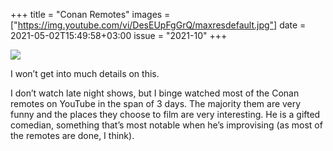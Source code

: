 +++
title       = "Conan Remotes"
images      = ["https://img.youtube.com/vi/DesEUpFgGrQ/maxresdefault.jpg"]
date        = 2021-05-02T15:49:58+03:00
issue       = "2021-10"
+++


[![](https://img.youtube.com/vi/DesEUpFgGrQ/maxresdefault.jpg)](https://www.youtube.com/watch?v=DesEUpFgGrQ)

I won’t get into much details on this.

I don’t watch late night shows, but I binge watched most of the Conan remotes on YouTube in the span of 3 days. The majority them are very funny and the places they choose to film are very interesting. He is a gifted comedian, something that’s most notable when he’s improvising (as most of the remotes are done, I think).